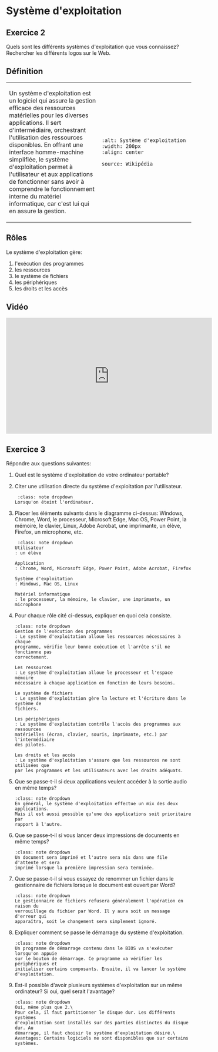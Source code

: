 <!-- Copyright 2024 Caroline Blank <caro@c-space.org> -->
<!-- SPDX-License-Identifier: CC-BY-NC-SA-4.0 -->

# Système d'exploitation

## Exercice 2

Quels sont les différents systèmes d'exploitation que vous connaissez?\
Rechercher les différents logos sur le Web.

## Définition

<!-- TODO: Sans le width 50% l'image est compressée. -->

<table><tr><td style="width:50%" valign="top">

Un système d'exploitation est un logiciel qui assure la gestion efficace des
ressources matérielles pour les diverses applications. Il sert d'intermédiaire,
orchestrant l'utilisation des ressources disponibles. En offrant une interface
homme-machine simplifiée, le système d'exploitation permet à l'utilisateur et
aux applications de fonctionner sans avoir à comprendre le fonctionnement
interne du matériel informatique, car c'est lui qui en assure la gestion.

</td><td>

```{figure} images/syst-exploitation.svg
:alt: Système d'exploitation
:width: 200px
:align: center

source: Wikipédia
```

</td></tr></table>

## Rôles

Le système d'exploitation gère:

1. l'exécution des programmes
2. les ressources
3. le système de fichiers
4. les périphériques
5. les droits et les accès


## Vidéo

<iframe width="560" height="315"
src="https://www.youtube.com/embed/YScMI8lsy9s?si=A67JCOrhmlSyRXBJ"
title="Vidéo sur les systèmes d'exploitation" frameborder="0" allow="accelerometer;
autoplay; clipboard-write; encrypted-media; gyroscope; picture-in-picture;
web-share" referrerpolicy="strict-origin-when-cross-origin" allowfullscreen>
</iframe>

## Exercice 3

Répondre aux questions suivantes:

1. Quel est le système d'exploitation de votre ordinateur portable?

2. Citer une utilisation directe du système d'exploitation par l'utilisateur.

   ```{admonition} Solution
    :class: note dropdown
   Lorsqu'on éteint l'ordinateur.
   ```

3. Placer les éléments suivants dans le diagramme ci-dessus:
   Windows, Chrome, Word, le processeur, Microsoft Edge, Mac OS, Power Point, la
   mémoire, le clavier, Linux, Adobe Acrobat, une imprimante, un élève, Firefox,
   un microphone, etc.

   ```{admonition} Solution
    :class: note dropdown
   Utilisateur
   : un élève

   Application
   : Chrome, Word, Microsoft Edge, Power Point, Adobe Acrobat, Firefox

   Système d'exploitation
   : Windows, Mac OS, Linux

   Matériel informatique
   : le processeur, la mémoire, le clavier, une imprimante, un microphone
   ```

4. Pour chaque rôle cité ci-dessus, expliquer en quoi cela consiste.

   ```{admonition} Solution
   :class: note dropdown
   Gestion de l'exécution des programmes
   : Le système d'exploitation alloue les ressources nécessaires à chaque
   programme, vérifie leur bonne exécution et l'arrête s'il ne fonctionne pas
   correctement.

   Les ressources
   : Le système d'exploitation alloue le processeur et l'espace mémoire
   nécessaire à chaque application en fonction de leurs besoins.

   Le système de fichiers
   : Le système d'exploitation gère la lecture et l'écriture dans le système de
   fichiers.

   Les périphériques
   : Le système d'exploitation contrôle l'accès des programmes aux ressources
   matérielles (écran, clavier, souris, imprimante, etc.) par l'intermédiaire
   des pilotes.

   Les droits et les accès
   : Le système d'exploitation s'assure que les ressources ne sont utilisées que
   par les programmes et les utilisateurs avec les droits adéquats.
   ```

5. Que se passe-t-il si deux applications veulent accéder à la sortie audio en
   même temps?

   ```{admonition} Solution
   :class: note dropdown
   En général, le système d'exploitation effectue un mix des deux applications.
   Mais il est aussi possible qu'une des applications soit prioritaire par
   rapport à l'autre.
   ```

6. Que se passe-t-il si vous lancer deux impressions de documents en même temps?

   ```{admonition} Solution
   :class: note dropdown
   Un document sera imprimé et l'autre sera mis dans une file d'attente et sera
   imprimé lorsque la première impression sera terminée.
   ```


7. Que se passe-t-il si vous essayez de renommer un fichier dans le gestionnaire
   de fichiers lorsque le document est ouvert par Word?

   ```{admonition} Solution
   :class: note dropdown
   Le gestionnaire de fichiers refusera généralement l'opération en raison du
   verrouillage du fichier par Word. Il y aura soit un message d'erreur qui
   apparaîtra, soit le changement sera simplement ignoré.
   ```

8. Expliquer comment se passe le démarrage du système d'exploitation.

   ```{admonition} Solution
   :class: note dropdown
   Un programme de démarrage contenu dans le BIOS va s'exécuter lorsqu'on appuie
   sur le bouton de démarrage. Ce programme va vérifier les périphériques et
   initialiser certains composants. Ensuite, il va lancer le système
   d'exploitation.
   ```

9. Est-il possible d'avoir plusieurs systèmes d'exploitation sur un même
   ordinateur? Si oui, quel serait l'avantage?

   ```{admonition} Solution
   :class: note dropdown
   Oui, même plus que 2.\
   Pour cela, il faut partitionner le disque dur. Les différents systèmes
   d'exploitation sont installés sur des parties distinctes du disque dur. Au
   démarrage, il faut choisir le système d'exploitation désiré.\
   Avantages: Certains logiciels ne sont disponibles que sur certains systèmes.
   ```


